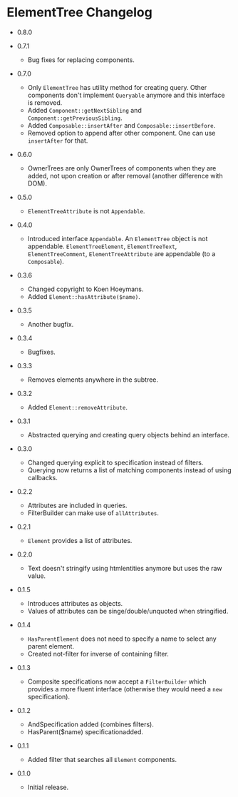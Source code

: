 ElementTree Changelog
=====================

*   0.8.0

*	0.7.1

	*	Bug fixes for replacing components.

*	0.7.0

	*	Only `ElementTree` has utility method for creating query. Other
		components don't implement `Queryable` anymore and this interface
		is removed.
	*	Added `Component::getNextSibling` and `Component::getPreviousSibling`.
	*	Added `Composable::insertAfter` and `Composable::insertBefore`.
	*	Removed option to append after other component. One can use `insertAfter`
		for that.

*	0.6.0

	*	OwnerTrees are only OwnerTrees of components when they are added,
		not upon creation or after removal (another difference with DOM).

*	0.5.0

	*	`ElementTreeAttribute` is not `Appendable`.

*	0.4.0

	*	Introduced interface `Appendable`. An `ElementTree` object is not appendable.
		`ElementTreeElement`, `ElementTreeText`, `ElementTreeComment`,
		`ElementTreeAttribute` are appendable (to a `Composable`). 

*	0.3.6

	*	Changed copyright to Koen Hoeymans.
	*	Added `Element::hasAttribute($name)`.

*	0.3.5

	*	Another bugfix.

*	0.3.4

	*	Bugfixes.

*	0.3.3

	*	Removes elements anywhere in the subtree.

*	0.3.2

	*	Added `Element::removeAttribute`.

*	0.3.1

	*	Abstracted querying and creating query objects behind an interface.

*	0.3.0

	*	Changed querying explicit to specification instead of filters.
	*	Querying now returns a list of matching components instead of using
		callbacks.

*	0.2.2

	*	Attributes are included in queries.
	*	FilterBuilder can make use of `allAttributes`.

*	0.2.1

	*	`Element` provides a list of attributes.

*	0.2.0

	*	Text doesn't stringify using htmlentities anymore but uses the raw value.

*	0.1.5

	*	Introduces attributes as objects.
	*	Values of attributes can be singe/double/unquoted when stringified.

*	0.1.4

	*	`HasParentElement` does not need to specify a name to select any parent element.
	*	Created not-filter for inverse of containing filter.

*	0.1.3

	*	Composite specifications now accept a `FilterBuilder` which provides a
		more fluent interface (otherwise they would need a `new` specification).

*	0.1.2

	*	AndSpecification added (combines filters).
	*	HasParent($name) specificationadded.

*	0.1.1

	*	Added filter that searches all `Element` components.

*	0.1.0

	*	Initial release.